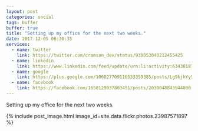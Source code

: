 ```yaml
---
layout: post
categories: social
tags: buffer
buffer: true
title: "Setting up my office for the next two weeks."
date: 2017-12-05 06:30:35
services: 
  - name: twitter
    link: https://twitter.com/cramsan_dev/status/938053040212455425
  - name: linkedin
    link: https://www.linkedin.com/feed/update/urn:li:activity:6343818738084642816
  - name: google
    link: https://plus.google.com/106027709116533359385/posts/Lg9kjhYySTB
  - name: facebook
    link: https://facebook.com/1658129037803451/posts/2030048843944800
---
```


Setting up my office for the next two weeks.

{% include post_image.html image_id=site.data.flickr.photos.23987571897 %}
